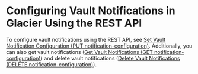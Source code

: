 # Configuring Vault Notifications in Glacier Using the REST API<a name="configuring-notifications-rest-api"></a>

To configure vault notifications using the REST API, see [Set Vault Notification Configuration \(PUT notification\-configuration\)](api-vault-notifications-put.md)\. Additionally, you can also get vault notifications \([Get Vault Notifications \(GET notification\-configuration\)](api-vault-notifications-get.md)\) and delete vault notifications \([Delete Vault Notifications \(DELETE notification\-configuration\)](api-vault-notifications-delete.md)\)\.